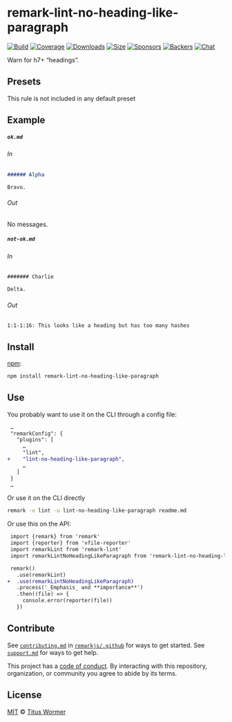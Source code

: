 <!--This file is generated-->

# remark-lint-no-heading-like-paragraph

[![Build][build-badge]][build]
[![Coverage][coverage-badge]][coverage]
[![Downloads][downloads-badge]][downloads]
[![Size][size-badge]][size]
[![Sponsors][sponsors-badge]][collective]
[![Backers][backers-badge]][collective]
[![Chat][chat-badge]][chat]

Warn for h7+ “headings”.

## Presets

This rule is not included in any default preset

## Example

##### `ok.md`

###### In

```markdown
###### Alpha

Bravo.
```

###### Out

No messages.

##### `not-ok.md`

###### In

```markdown
####### Charlie

Delta.
```

###### Out

```text
1:1-1:16: This looks like a heading but has too many hashes
```

## Install

[npm][]:

```sh
npm install remark-lint-no-heading-like-paragraph
```

## Use

You probably want to use it on the CLI through a config file:

```diff
 …
 "remarkConfig": {
   "plugins": [
     …
     "lint",
+    "lint-no-heading-like-paragraph",
     …
   ]
 }
 …
```

Or use it on the CLI directly

```sh
remark -u lint -u lint-no-heading-like-paragraph readme.md
```

Or use this on the API:

```diff
 import {remark} from 'remark'
 import {reporter} from 'vfile-reporter'
 import remarkLint from 'remark-lint'
 import remarkLintNoHeadingLikeParagraph from 'remark-lint-no-heading-like-paragraph'

 remark()
   .use(remarkLint)
+  .use(remarkLintNoHeadingLikeParagraph)
   .process('_Emphasis_ and **importance**')
   .then((file) => {
     console.error(reporter(file))
   })
```

## Contribute

See [`contributing.md`][contributing] in [`remarkjs/.github`][health] for ways
to get started.
See [`support.md`][support] for ways to get help.

This project has a [code of conduct][coc].
By interacting with this repository, organization, or community you agree to
abide by its terms.

## License

[MIT][license] © [Titus Wormer][author]

[build-badge]: https://github.com/remarkjs/remark-lint/workflows/main/badge.svg

[build]: https://github.com/remarkjs/remark-lint/actions

[coverage-badge]: https://img.shields.io/codecov/c/github/remarkjs/remark-lint.svg

[coverage]: https://codecov.io/github/remarkjs/remark-lint

[downloads-badge]: https://img.shields.io/npm/dm/remark-lint-no-heading-like-paragraph.svg

[downloads]: https://www.npmjs.com/package/remark-lint-no-heading-like-paragraph

[size-badge]: https://img.shields.io/bundlephobia/minzip/remark-lint-no-heading-like-paragraph.svg

[size]: https://bundlephobia.com/result?p=remark-lint-no-heading-like-paragraph

[sponsors-badge]: https://opencollective.com/unified/sponsors/badge.svg

[backers-badge]: https://opencollective.com/unified/backers/badge.svg

[collective]: https://opencollective.com/unified

[chat-badge]: https://img.shields.io/badge/chat-discussions-success.svg

[chat]: https://github.com/remarkjs/remark/discussions

[npm]: https://docs.npmjs.com/cli/install

[health]: https://github.com/remarkjs/.github

[contributing]: https://github.com/remarkjs/.github/blob/HEAD/contributing.md

[support]: https://github.com/remarkjs/.github/blob/HEAD/support.md

[coc]: https://github.com/remarkjs/.github/blob/HEAD/code-of-conduct.md

[license]: https://github.com/remarkjs/remark-lint/blob/main/license

[author]: https://wooorm.com
